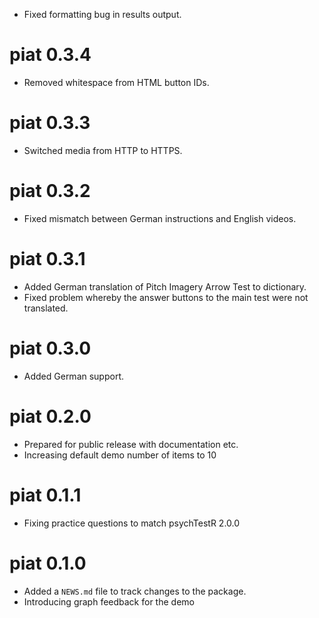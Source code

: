 * Fixed formatting bug in results output.

# piat 0.3.4

* Removed whitespace from HTML button IDs.

# piat 0.3.3

* Switched media from HTTP to HTTPS.

# piat 0.3.2

* Fixed mismatch between German instructions and English videos.

# piat 0.3.1

* Added German translation of Pitch Imagery Arrow Test to dictionary.
* Fixed problem whereby the answer buttons to the main test
were not translated.

# piat 0.3.0

* Added German support.

# piat 0.2.0

* Prepared for public release with documentation etc.
* Increasing default demo number of items to 10

# piat 0.1.1

* Fixing practice questions to match psychTestR 2.0.0

# piat 0.1.0

* Added a `NEWS.md` file to track changes to the package.
* Introducing graph feedback for the demo
